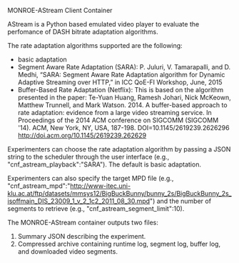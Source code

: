 
MONROE-AStream Client Container

AStream is a Python based emulated video player to evaluate the perfomance of DASH bitrate adaptation algorithms. 

The rate adaptation algorithms supported are the following:
* basic adaptation
* Segment Aware Rate Adaptation (SARA): P. Juluri, V. Tamarapalli, and D. Medhi, “SARA: Segment Aware Rate Adaptation algorithm for Dynamic Adaptive Streaming over HTTP,” in ICC QoE-FI Workshop, June, 2015
* Buffer-Based Rate Adaptation (Netflix): This is based on the algorithm presented in the paper: Te-Yuan Huang, Ramesh Johari, Nick McKeown, Matthew Trunnell, and Mark Watson. 2014. A buffer-based approach to rate adaptation: evidence from a large video streaming service. In Proceedings of the 2014 ACM conference on SIGCOMM (SIGCOMM '14). ACM, New York, NY, USA, 187-198. DOI=10.1145/2619239.2626296 http://doi.acm.org/10.1145/2619239.262629

Experimenters can choose the rate adaptation algorithm by passing a JSON string to the scheduler through the user interface (e.g., "cnf_astream_playback":"SARA"). The default is basic adaptation.

Experimenters can also specify the target MPD file (e.g., "cnf_astream_mpd":"http://www-itec.uni-klu.ac.at/ftp/datasets/mmsys12/BigBuckBunny/bunny_2s/BigBuckBunny_2s_isoffmain_DIS_23009_1_v_2_1c2_2011_08_30.mpd") and the number of segments to retrieve (e.g., "cnf_astream_segment_limit":10).

The MONROE-AStream container outputs two files:
1) Summary JSON describing the experiment.
2) Compressed archive containing runtime log, segment log, buffer log, and downloaded video segments.

